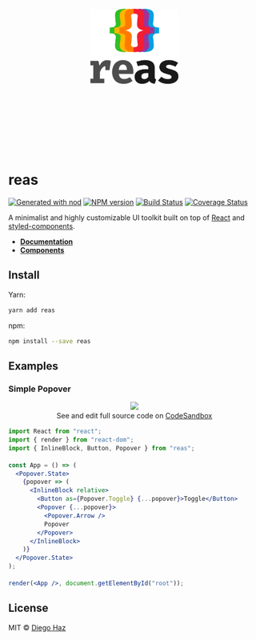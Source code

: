 <p align="center">
  <br /><br /><br /><br /><br /><br /><br /><br />
  <img src="logo/logo-vertical.png" alt="reas" height="150" />

  <br /><br /><br /><br /><br /><br /><br />
</p>

# reas

<a href="https://github.com/diegohaz/nod"><img alt="Generated with nod" src="https://img.shields.io/badge/generator-nod-2196F3.svg?style=flat-square" /></a>
<a href="https://npmjs.org/package/reas"><img alt="NPM version" src="https://img.shields.io/npm/v/reas.svg?style=flat-square" /></a>
<a href="https://travis-ci.org/diegohaz/reas"><img alt="Build Status" src="https://img.shields.io/travis/diegohaz/reas/master.svg?style=flat-square" /></a>
<a href="https://codecov.io/gh/diegohaz/reas/branch/master"><img alt="Coverage Status" src="https://img.shields.io/codecov/c/github/diegohaz/reas/master.svg?style=flat-square" /></a>

A minimalist and highly customizable UI toolkit built on top of [React](https://reactjs.org) and [styled-components](https://www.styled-components.com).

- [**Documentation**](https://diegohaz.github.io/reas/)
- [**Components**](https://diegohaz.github.io/reas/#components)

## Install

Yarn:
```sh
yarn add reas
```

npm:
```sh
npm install --save reas
```

## Examples

### Simple Popover

<p align="center">
  <img
    src="https://user-images.githubusercontent.com/3068563/35465289-0cb7fe96-02e2-11e8-8bc5-60abcb6e92ac.gif"
    width="200"
  /><br />
  See and edit full source code on <a href="https://codesandbox.io/s/m4n32vjkoj">CodeSandbox</a>
</p>

```jsx
import React from "react";
import { render } from "react-dom";
import { InlineBlock, Button, Popover } from "reas";

const App = () => (
  <Popover.State>
    {popover => (
      <InlineBlock relative>
        <Button as={Popover.Toggle} {...popover}>Toggle</Button>
        <Popover {...popover}>
          <Popover.Arrow />
          Popover
        </Popover>
      </InlineBlock>
    )}
  </Popover.State>
);

render(<App />, document.getElementById("root"));
```


## License

MIT © [Diego Haz](https://github.com/diegohaz)
